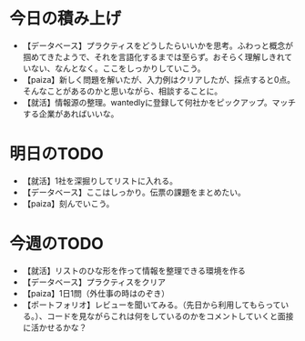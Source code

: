 # 今日の積み上げ
- 【データベース】プラクティスをどうしたらいいかを思考。ふわっと概念が掴めてきたようで、それを言語化するまでは至らず。おそらく理解しきれていない、なんとなく。ここをしっかりしていこう。
- 【paiza】新しく問題を解いたが、入力例はクリアしたが、採点すると0点。そんなことがあるのかと思いながら、相談することに。
- 【就活】情報源の整理。wantedlyに登録して何社かをピックアップ。マッチする企業があればいいな。
# 明日のTODO
- 【就活】1社を深掘りしてリストに入れる。
- 【データベース】ここはしっかり。伝票の課題をまとめたい。
- 【paiza】刻んでいこう。

# 今週のTODO
- 【就活】リストのひな形を作って情報を整理できる環境を作る
- 【データベース】プラクティスをクリア
- 【paiza】1日1問（外仕事の時はのぞき）
- 【ポートフォリオ】レビューを聞いてみる。（先日から利用してもらっている。）、コードを見ながらこれは何をしているのかをコメントしていくと面接に活かせるかな？
